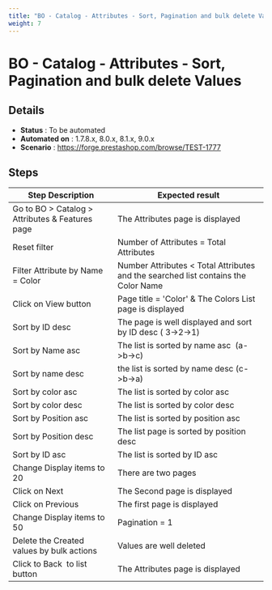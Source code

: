 ```yaml
---
title: "BO - Catalog - Attributes - Sort, Pagination and bulk delete Values"
weight: 7
---
```


# BO - Catalog - Attributes - Sort, Pagination and bulk delete Values
## Details
* **Status** : To be automated
* **Automated on** : 1.7.8.x, 8.0.x, 8.1.x, 9.0.x
* **Scenario** : https://forge.prestashop.com/browse/TEST-1777

## Steps
| Step Description | Expected result |
| ----- | ----- |
| Go to BO > Catalog > Attributes & Features page | The Attributes page is displayed |
| Reset filter | Number of Attributes = Total Attributes |
| Filter Attribute by Name = Color | Number Attributes < Total Attributes and the searched list contains the Color Name |
| Click on View button | Page title = 'Color' & The Colors List page is displayed |
| Sort by ID desc | The page is well displayed and sort by ID desc ( 3->2->1) |
| Sort by Name asc | The list is sorted by name asc  (a->b->c) |
| Sort by name desc | the list is sorted by name desc (c->b->a) |
| Sort by color asc | The list is sorted by color asc |
| Sort by color desc | The list is sorted by color desc |
| Sort by Position asc | The list is sorted by position asc |
| Sort by Position desc | The list page is sorted by position desc |
| Sort by ID asc | The list is sorted by ID asc |
| Change Display items to 20 | There are two pages |
| Click on Next | The Second page is displayed |
| Click on Previous | The first page is displayed |
| Change Display items to 50 | Pagination = 1 |
| Delete the Created values by bulk actions | Values are well deleted |
| Click to Back  to list button | The Attributes page is displayed |
